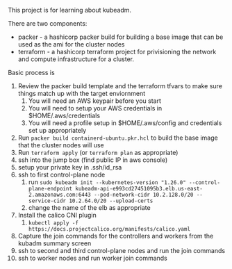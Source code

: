 This project is for learning about kubeadm.

There are two components:
- packer - a hashicorp packer build for building a base image that can be used as the ami for the cluster nodes
- terraform - a hashicorp terraform project for privisioning the network and compute infrastructure for a cluster.

Basic process is
1. Review the packer build template and the terraform tfvars to make sure things match up with the target enviornment
    1. You will need an AWS keypair before you start
    2. You will need to setup your AWS credentials in $HOME/.aws/credentials
    3. You will need a profile setup in $HOME/.aws/config and credentials set up appropriately
2. Run `packer build containerd-ubuntu.pkr.hcl` to build the base image that the cluster nodes will use
2. Run `terraform apply` (or `terraform plan` as appropriate)
3. ssh into the jump box (find public IP in aws console)
4. setup your private key in .ssh/id_rsa
5. ssh to first control-plane node
    1. run `sudo kubeadm init --kubernetes-version "1.26.0" --control-plane-endpoint kubeadm-api-e993cd27451095b3.elb.us-east-2.amazonaws.com:6443 --pod-network-cidr 10.2.128.0/20 --service-cidr 10.2.64.0/20 --upload-certs`
    2. change the name of the elb as appropriate
6. 	Install the calico CNI plugin
    1. `kubectl apply -f https://docs.projectcalico.org/manifests/calico.yaml` 
7.  Capture the join commands for the controllers and workers from the kubadm summary screen
7.  ssh to second and third control-plane nodes and run the join commands
8.  ssh to worker nodes and run worker join commands